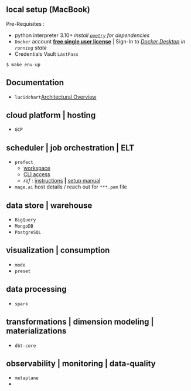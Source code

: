 ## local setup (MacBook)  

Pre-Requisites :
- python interpreter 3.10+ _install [`poetry`](https://python-poetry.org/docs/#installation) for dependencies_
- `Docker` account [**free single user license**](https://hub.docker.com/) | Sign-In to _[Docker Desktop](https://www.docker.com/products/docker-desktop/) in `running` state_
- Credentials Vault `LastPass`

```
$ make env-up
```
## Documentation
- `lucidchart`[Architectural Overview](https://lucid.app/lucidchart/59c3dcbf-56ca-4323-810f-c293797bc957/edit?viewport_loc=-11%2C-11%2C2172%2C1045%2C0_0&invitationId=inv_926d6cf8-30ee-4567-b82d-092fba460f57)

## cloud platform | hosting
- `GCP`


## scheduler | job orchestration | ELT

- `prefect` 
  - [workspace](https://www.google.com/) 
  - [CLI access]()
  - _ref :_ [instructions]() **|** [setup manual]()
- `mage.ai` host details / reach out for `***.pem` file

## data store | warehouse
- `BigQuery`
- `MongoDB`
- `PostgreSQL`

## visualization | consumption
- `mode`
- `preset`

## data processing
- `spark`

## transformations | dimension modeling | materializations
- `dbt-core`

## observability | monitoring | data-quality
- `metaplane`
- 

